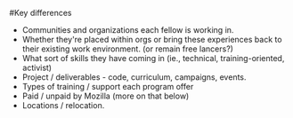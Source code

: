 #Key differences

* Communities and organizations each fellow is working in.
* Whether they're placed within orgs or bring these experiences back to their existing work environment. (or remain free lancers?)
* What sort of skills they have coming in (ie., technical, training-oriented, activist)
* Project / deliverables - code, curriculum, campaigns, events.
* Types of training / support each program offer
* Paid / unpaid by Mozilla (more on that below)
* Locations / relocation. 
